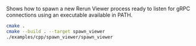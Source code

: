 <!--[metadata]
title = "Spawn Viewer"
tags = ["Spawn"]
-->


Shows how to spawn a new Rerun Viewer process ready to listen for gRPC connections using an executable available in PATH.

```bash
cmake .
cmake --build . --target spawn_viewer
./examples/cpp/spawn_viewer/spawn_viewer
```

